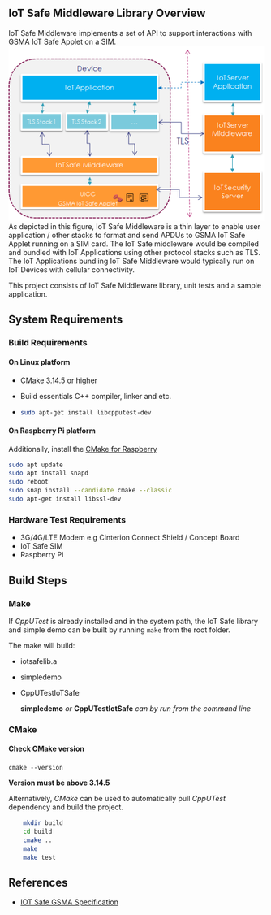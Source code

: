 ## IoT Safe Middleware Library Overview
IoT Safe Middleware implements a set of API to support interactions with GSMA IoT Safe Applet on a SIM.
![Overview](doc/middleware-overview.png)
As depicted in this figure, IoT Safe Middleware is a thin layer to enable user application / other stacks to format and send APDUs to GSMA IoT Safe Applet running on a SIM card. 
The IoT Safe middleware would be compiled and bundled with IoT Applications using other protocol stacks such as TLS.
The IoT Applications bundling IoT Safe Middleware would typically run on IoT Devices with cellular connectivity.

This project consists of IoT Safe Middleware library, unit tests and a sample application.

## System Requirements

### Build Requirements
#### On Linux platform

+ CMake 3.14.5 or higher

+ Build essentials C++ compiler, linker and etc.

+ ``` bash
  sudo apt-get install libcpputest-dev
  ```

#### On Raspberry Pi platform

Additionally, install the [CMake for Raspberry](https://snapcraft.io/install/cmake/raspbian)

```bash
sudo apt update
sudo apt install snapd
sudo reboot
sudo snap install --candidate cmake --classic
sudo apt-get install libssl-dev
```

### Hardware Test Requirements
+ 3G/4G/LTE Modem e.g Cinterion Connect Shield / Concept Board
+ IoT Safe SIM
+ Raspberry Pi 

## Build Steps
### Make
If *CppUTest* is already installed and in the system path, the IoT Safe library and simple demo can be built by running ```make``` from the root folder.

The make will build:

- iotsafelib.a

- simpledemo

- CppUTestIoTSafe

  **simpledemo** *or* **CppUTestIotSafe** *can by run from the command line*

### CMake

#### Check CMake version

```cmake --version```

**Version must be above 3.14.5**

Alternatively, *CMake* can be used to automatically pull *CppUTest* dependency and build the project.
```bash
	mkdir build
	cd build
	cmake ..
	make
	make test
```

## References
+ [IOT Safe GSMA Specification](https://www.gsma.com/iot/iot-safe/)
